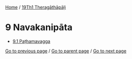 
[Home](/) / [19Th1 Theragāthāpāḷi](/tipitaka/19Th1.md)

# 9 Navakanipāta

* [9.1 Paṭhamavagga](/tipitaka/19Th1/9/9.1.md)

[Go to previous page](/tipitaka/19Th1/8/8.1/8.1.3.md) / [Go to parent page](/tipitaka/19Th1/0.md) / [Go to next page](/tipitaka/19Th1/9/9.1.md)


